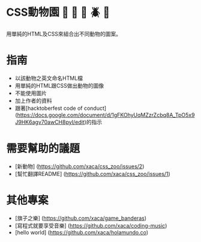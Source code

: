 # CSS動物園 :pig: :frog: :bee: :beetle: :lion:
用單純的HTML及CSS來組合出不同動物的圖案。
# 指南
+ 以該動物之英文命名HTML檔
+ 用單純的HTML跟CSS做出動物的圖像
+ 不能使用圖片
+ 加上作者的資料
+ 跟著[hacktoberfest code of conduct] (https://docs.google.com/document/d/1gFKOhyUqMZzrZcbq8A_TpO5x9J9HK6agv70awCH8pyI/edit)的指示
# 需要幫助的議題
+ [新動物] (https://github.com/xaca/css_zoo/issues/2)
+ [幫忙翻譯README] (https://github.com/xaca/css_zoo/issues/1)
# 其他專案
+ [旗子之樂] (https://github.com/xaca/game_banderas)
+ [寫程式就要享受音樂] (https://github.com/xaca/coding-music)
+ [hello world] (https://github.com/xaca/holamundo.co) 
